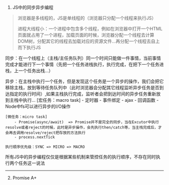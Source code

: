 1. JS中的同步异步编程
> 浏览器是多线程的，JS是单线程的（浏览器只分配一个线程来执行JS）
>
> 进程大线程小：一个进程中包含多个线程，例如在浏览器中打开一个HTML页面就占用了一个进程，加载页面的时候，浏览器分配一个线程去计算DOM树，分配其它的线程去加载对应的资源文件...再分配一个线程去自上而下执行JS

  同步：在一个线程上（主栈/主任务队列）同一个时间只能做一件事情，当前事情完成才能进行下一个事情（先把一个任务进栈执行，执行完成，在把下一个任务进栈，上一个任务出栈...）

  异步：在主栈中执行一个任务，但是发现这个任务是一个异步的操作，我们会把它移除主栈，放到等待任务队列中（此时浏览器会分配其它线程监听异步任务是否到达指定的执行时间）,如果主栈执行完成，监听者会把到达时间的异步任务重新放到主栈中执行...
    [宏任务：macro task]
        - 定时器
        - 事件绑定
        - ajax
        - 回调函数
        - Node中fs可以进行异步的I/O操作

    [微任务：micro task]
        - Promise(async/await)  => Promise并不是完全的同步，当在Excutor中执行resolve或者reject的时候，此时是异步操作，会先执行then/catch等，当主栈完成后，才会再去调用resolve/reject把存放的方法执行
        - process.nextTick

    执行顺序优先级：SYNC => MICRO => MACRO

  所有JS中的异步编程仅仅是根据某些机制来管控任务的执行顺序，不存在同时执行两个任务这一说法

---------

2. Promise A+










